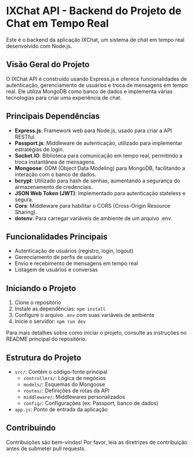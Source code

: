 # IXChat API - Backend do Projeto de Chat em Tempo Real

Este é o backend da aplicação IXChat, um sistema de chat em tempo real desenvolvido com Node.js.

## Visão Geral do Projeto

O IXChat API é construído usando Express.js e oferece funcionalidades de autenticação, gerenciamento de usuários e troca de mensagens em tempo real. Ele utiliza MongoDB como banco de dados e implementa várias tecnologias para criar uma experiência de chat.

## Principais Dependências

- **Express.js**: Framework web para Node.js, usado para criar a API RESTful.
- **Passport.js**: Middleware de autenticação, utilizado para implementar estratégias de login.
- **Socket.IO**: Biblioteca para comunicação em tempo real, permitindo a troca instantânea de mensagens.
- **Mongoose**: ODM (Object Data Modeling) para MongoDB, facilitando a interação com o banco de dados.
- **bcrypt**: Utilizado para hash de senhas, aumentando a segurança do armazenamento de credenciais.
- **JSON Web Token (JWT)**: Implementado para autenticação stateless e segura.
- **Cors**: Middleware para habilitar o CORS (Cross-Origin Resource Sharing).
- **dotenv**: Para carregar variáveis de ambiente de um arquivo .env.

## Funcionalidades Principais

- Autenticação de usuários (registro, login, logout)
- Gerenciamento de perfis de usuário
- Envio e recebimento de mensagens em tempo real
- Listagem de usuários e conversas

## Iniciando o Projeto

1. Clone o repositório
2. Instale as dependências: `npm install`
3. Configure o arquivo `.env` com suas variáveis de ambiente
4. Inicie o servidor: `npm run dev`

Para mais detalhes sobre como iniciar o projeto, consulte as instruções no README principal do repositório.

## Estrutura do Projeto

- `src/`: Contém o código-fonte principal
  - `controllers/`: Lógica de negócios
  - `models/`: Esquemas do Mongoose
  - `routes/`: Definições de rotas da API
  - `middleware/`: Middlewares personalizados
  - `config/`: Configurações (ex: Passport, banco de dados)
- `app.js`: Ponto de entrada da aplicação

## Contribuindo

Contribuições são bem-vindas! Por favor, leia as diretrizes de contribuição antes de submeter pull requests.
